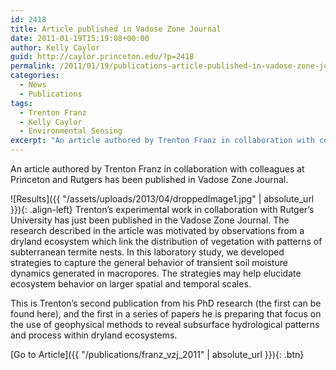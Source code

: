 ```yaml
---
id: 2418
title: Article published in Vadose Zone Journal
date: 2011-01-19T15:19:08+00:00
author: Kelly Caylor
guid: http://caylor.princeton.edu/?p=2418
permalink: /2011/01/19/publications-article-published-in-vadose-zone-journal/
categories:
  - News
  - Publications
tags:
  - Trenton Franz
  - Kelly Caylor
  - Environmental Sensing
excerpt: "An article authored by Trenton Franz in collaboration with colleagues at Princeton and Rutgers has been published in Vadose Zone Journal."
---
```

An article authored by Trenton Franz in collaboration with colleagues at Princeton and Rutgers has been published in Vadose Zone Journal.

<!--more-->

![Results]({{ "/assets/uploads/2013/04/droppedImage1.jpg" | absolute_url }}){: .align-left} Trenton’s experimental work in collaboration with Rutger’s University has just been published in the Vadose Zone Journal. The research described in the article was motivated by observations from a dryland ecosystem which link the distribution of vegetation with patterns of subterranean termite nests. In this laboratory study, we developed strategies to capture the general behavior of transient soil moisture dynamics generated in macropores. The strategies may help elucidate ecosystem behavior on larger spatial and temporal scales.

This is Trenton’s second publication from his PhD research (the first can be found here), and the first in a series of papers he is preparing that focus on the use of geophysical methods to reveal subsurface hydrological patterns and process within dryland ecosystems. 

[Go to Article]({{ "/publications/franz_vzj_2011" | absolute_url }}){: .btn}
